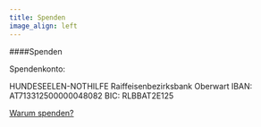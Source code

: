 ```yaml
---
title: Spenden
image_align: left
---
```


####Spenden

Spendenkonto:

HUNDESEELEN-NOTHILFE
Raiffeisenbezirksbank Oberwart
IBAN: AT713312500000048082
BIC: RLBBAT2E125

[Warum spenden?](/ihre-hilfe/spenden?classes=button)